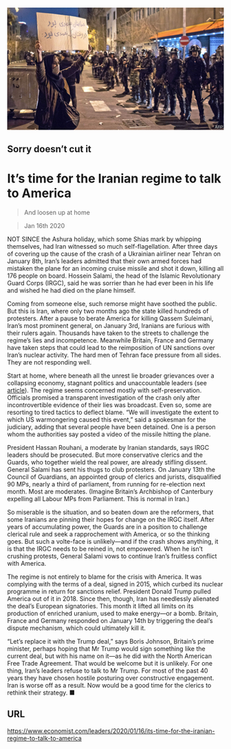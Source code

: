 ![](./images/20200118_LDP003_0.jpg)

## Sorry doesn’t cut it

# It’s time for the Iranian regime to talk to America

> And loosen up at home

> Jan 16th 2020

NOT SINCE the Ashura holiday, which some Shias mark by whipping themselves, had Iran witnessed so much self-flagellation. After three days of covering up the cause of the crash of a Ukrainian airliner near Tehran on January 8th, Iran’s leaders admitted that their own armed forces had mistaken the plane for an incoming cruise missile and shot it down, killing all 176 people on board. Hossein Salami, the head of the Islamic Revolutionary Guard Corps (IRGC), said he was sorrier than he had ever been in his life and wished he had died on the plane himself.

Coming from someone else, such remorse might have soothed the public. But this is Iran, where only two months ago the state killed hundreds of protesters. After a pause to berate America for killing Qassem Suleimani, Iran’s most prominent general, on January 3rd, Iranians are furious with their rulers again. Thousands have taken to the streets to challenge the regime’s lies and incompetence. Meanwhile Britain, France and Germany have taken steps that could lead to the reimposition of UN sanctions over Iran’s nuclear activity. The hard men of Tehran face pressure from all sides. They are not responding well.

Start at home, where beneath all the unrest lie broader grievances over a collapsing economy, stagnant politics and unaccountable leaders (see [article](https://www.economist.com//middle-east-and-africa/2020/01/16/irans-leaders-risk-being-overwhelmed-by-crises-they-created)). The regime seems concerned mostly with self-preservation. Officials promised a transparent investigation of the crash only after incontrovertible evidence of their lies was broadcast. Even so, some are resorting to tired tactics to deflect blame. “We will investigate the extent to which US warmongering caused this event,” said a spokesman for the judiciary, adding that several people have been detained. One is a person whom the authorities say posted a video of the missile hitting the plane.

President Hassan Rouhani, a moderate by Iranian standards, says IRGC leaders should be prosecuted. But more conservative clerics and the Guards, who together wield the real power, are already stifling dissent. General Salami has sent his thugs to club protesters. On January 13th the Council of Guardians, an appointed group of clerics and jurists, disqualified 90 MPs, nearly a third of parliament, from running for re-election next month. Most are moderates. (Imagine Britain’s Archbishop of Canterbury expelling all Labour MPs from Parliament. This is normal in Iran.)

So miserable is the situation, and so beaten down are the reformers, that some Iranians are pinning their hopes for change on the IRGC itself. After years of accumulating power, the Guards are in a position to challenge clerical rule and seek a rapprochement with America, or so the thinking goes. But such a volte-face is unlikely—and if the crash shows anything, it is that the IRGC needs to be reined in, not empowered. When he isn’t crushing protests, General Salami vows to continue Iran’s fruitless conflict with America.

The regime is not entirely to blame for the crisis with America. It was complying with the terms of a deal, signed in 2015, which curbed its nuclear programme in return for sanctions relief. President Donald Trump pulled America out of it in 2018. Since then, though, Iran has needlessly alienated the deal’s European signatories. This month it lifted all limits on its production of enriched uranium, used to make energy—or a bomb. Britain, France and Germany responded on January 14th by triggering the deal’s dispute mechanism, which could ultimately kill it.

“Let’s replace it with the Trump deal,” says Boris Johnson, Britain’s prime minister, perhaps hoping that Mr Trump would sign something like the current deal, but with his name on it—as he did with the North American Free Trade Agreement. That would be welcome but it is unlikely. For one thing, Iran’s leaders refuse to talk to Mr Trump. For most of the past 40 years they have chosen hostile posturing over constructive engagement. Iran is worse off as a result. Now would be a good time for the clerics to rethink their strategy. ■

## URL

https://www.economist.com/leaders/2020/01/16/its-time-for-the-iranian-regime-to-talk-to-america
